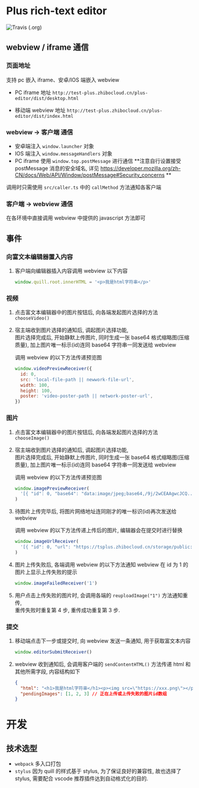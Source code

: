 # Plus rich-text editor

![Travis (.org)](https://img.shields.io/travis/slimkit/plus-editor?style=flat-square)

## webview / iframe 通信

### 页面地址

支持 pc 嵌入 iframe、安卓/IOS 端嵌入 webview

- PC iframe 地址 `http://test-plus.zhibocloud.cn/plus-editor/dist/desktop.html`

- 移动端 webview 地址 `http://test-plus.zhibocloud.cn/plus-editor/dist/index.html`

### webview -> 客户端 通信

- 安卓端注入 `window.launcher` 对象
- IOS 端注入 `window.messageHandlers` 对象
- PC iframe 使用 `window.top.postMessage` 进行通信 **注意自行设置接受 postMessage 消息的安全域名, 详见 https://developer.mozilla.org/zh-CN/docs/Web/API/Window/postMessage#Security_concerns **

调用时只需使用 `src/caller.ts` 中的 `callMethod` 方法通知各客户端

### 客户端 -> webview 通信

在各环境中直接调用 webview 中提供的 javascript 方法即可

## 事件

### 向富文本编辑器置入内容

1. 客户端向编辑器插入内容调用 webview 以下内容

   ```js
   window.quill.root.innerHTML = '<p>我是html字符串</p>'
   ```

### 视频

1. 点击富文本编辑器中的图片按钮后, 向各端发起图片选择的方法 `chooseVideo()`

2. 宿主端收到图片选择的通知后, 调起图片选择功能,  
   图片选择完成后, 开始静默上传图片, 同时生成一张 base64 格式缩略图(压缩质量), 加上图片唯一标示(id)连同 base64 字符串一同发送给 webview

   调用 webview 的以下方法传递预览图

   ```js
   window.videoPreviewReceiver({
     id: 0,
     src: 'local-file-path || newwork-file-url',
     width: 100,
     height: 100,
     poster: 'video-poster-path || network-poster-url',
   })
   ```

### 图片

1. 点击富文本编辑器中的图片按钮后, 向各端发起图片选择的方法 `chooseImage()`

2. 宿主端收到图片选择的通知后, 调起图片选择功能,  
   图片选择完成后, 开始静默上传图片, 同时生成一张 base64 格式缩略图(压缩质量), 加上图片唯一标示(id)连同 base64 字符串一同发送给 webview

   调用 webview 的以下方法传递预览图

   ```js
   window.imagePreviewReceiver(
     '[{ "id": 0, "base64": "data:image/jpeg;base64,/9j/2wCEAAgwcJCQ...", width:100, height:100 }]',
   )
   ```

3. 待图片上传完毕后, 将图片网络地址连同刚才的唯一标识(id)再次发送给 webview

   调用 webview 的以下方法传递上传后的图片, 编辑器会在提交时进行替换

   ```js
   window.imageUrlReceiver(
     '[{ "id": 0, "url": "https://tsplus.zhibocloud.cn/storage/public:MjAxOC8xMi8yNC9FNnJUUGNUWWsyNTBwYkxQcXE3LmpwZWc=" }]',
   )
   ```

4. 图片上传失败后, 各端调用 webview 的以下方法通知 webview 在 id 为 1 的图片上显示上传失败的提示

   ```js
   window.imageFailedReceiver('1')
   ```

5. 用户点击上传失败的图片时, 会调用各端的 `reuploadImage("1")` 方法通知重传,  
   重传失败时重复第 4 步, 重传成功重复第 3 步.

### 提交

1. 移动端点击下一步或提交时, 向 webview 发送一条通知, 用于获取富文本内容

   ```js
   window.editorSubmitReceiver()
   ```

2. webview 收到通知后, 会调用客户端的 `sendContentHTML()` 方法传递 html 和其他所需字段, 内容结构如下

   ```json
   {
     "html": "<h1>我是html字符串</h1><p><img src=\"https://xxx.png\"></p>",
     "pendingImages": [1, 2, 3] // 正在上传或上传失败的图片id数组
   }
   ```

# 开发

## 技术选型

- `webpack` 多入口打包
- `stylus` 因为 quill 的样式基于 stylus, 为了保证良好的兼容性, 故也选择了 stylus, 需要配合 vscode 推荐插件达到自动格式化的目的.
